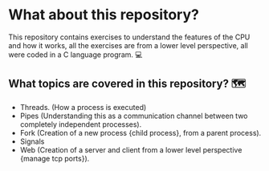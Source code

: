 # What about this repository?

This repository contains exercises to understand the features of the CPU and how it works, all the exercises are from a lower level perspective, all were coded in a C language program. :computer:

## What topics are covered in this repository? :world_map:

- Threads. (How a process is executed)
- Pipes (Understanding this as a communication channel between two completely independent processes).
- Fork (Creation of a new process {child process}, from a parent process).
- Signals
- Web (Creation of a server and client from a lower level perspective {manage tcp ports}).

